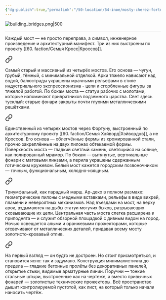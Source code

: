 ```yaml
---
{"dg-publish":true,"permalink":"/50-location/54-inoe/mosty-cherez-fortunu/","tags":["локация/здание"]}
---
```


![building_bridges.png|500](/img/user/90.%20files/building_bridges.png)

---
Каждый мост — не просто переправа, а символ, инженерное произведение и архитектурный манифест. Три из них выстроены по проекту [[60. faction/Семья Кросс\|Кроссов]].


<div class="transclusion internal-embed is-loaded"><a class="markdown-embed-link" href="/50-location/55-uliczy/chernyj-most/" aria-label="Open link"><svg xmlns="http://www.w3.org/2000/svg" width="24" height="24" viewBox="0 0 24 24" fill="none" stroke="currentColor" stroke-width="2" stroke-linecap="round" stroke-linejoin="round" class="svg-icon lucide-link"><path d="M10 13a5 5 0 0 0 7.54.54l3-3a5 5 0 0 0-7.07-7.07l-1.72 1.71"></path><path d="M14 11a5 5 0 0 0-7.54-.54l-3 3a5 5 0 0 0 7.07 7.07l1.71-1.71"></path></svg></a><div class="markdown-embed">




Самый старый и массивный из четырёх мостов. Его основа — чугун, грубый, тёмный, с минимальной отделкой. Арки тяжело нависают над водой, балюстрады украшены мрачными рельефами в стиле индустриального экспрессионизма - цепи и сгорбленные фигуры за тяжелой работой. По бокам моста — статуи рабочих с молотами, которые напоминают привратников подземного царства. Свет здесь тусклый: старые фонари закрыты почти глухими металлическими решётками.

</div></div>




<div class="transclusion internal-embed is-loaded"><a class="markdown-embed-link" href="/50-location/55-uliczy/belyj-most/" aria-label="Open link"><svg xmlns="http://www.w3.org/2000/svg" width="24" height="24" viewBox="0 0 24 24" fill="none" stroke="currentColor" stroke-width="2" stroke-linecap="round" stroke-linejoin="round" class="svg-icon lucide-link"><path d="M10 13a5 5 0 0 0 7.54.54l3-3a5 5 0 0 0-7.07-7.07l-1.72 1.71"></path><path d="M14 11a5 5 0 0 0-7.54-.54l-3 3a5 5 0 0 0 7.07 7.07l1.71-1.71"></path></svg></a><div class="markdown-embed">




Единственный из четырех мостов через Фортуну, выстроенный по архитектурному проекту [[60. faction/Семья Хэйворд\|Хэйвордов]], а не Кроссов. Его основа — облегчённые фермы из хромированной стали, прочно закреплённые на двух пилонах обтекаемой формы. Поверхность моста — гладкий светлый камень, светящийся на солнце, как полированный мрамор. По бокам — вытянутые, вертикальные фонари с матовыми линзами, а перила украшены сдержанным готическим кружевом. Белый мост кажется городским позвоночником — точным, функциональным, холодно-изящным. 

</div></div>



<div class="transclusion internal-embed is-loaded"><a class="markdown-embed-link" href="/50-location/55-uliczy/krasnyj-most/" aria-label="Open link"><svg xmlns="http://www.w3.org/2000/svg" width="24" height="24" viewBox="0 0 24 24" fill="none" stroke="currentColor" stroke-width="2" stroke-linecap="round" stroke-linejoin="round" class="svg-icon lucide-link"><path d="M10 13a5 5 0 0 0 7.54.54l3-3a5 5 0 0 0-7.07-7.07l-1.72 1.71"></path><path d="M14 11a5 5 0 0 0-7.54-.54l-3 3a5 5 0 0 0 7.07 7.07l1.71-1.71"></path></svg></a><div class="markdown-embed">




Триумфальный, как парадный марш. Ар-деко в полном размахе: геометрические пилоны с медными вставками, рельефы в виде вихрей, пламени и невероятных механизмов. Над въездами на мост, на верху арок, вздымаются на дыбы статуи могучих быков, разрывающих сковывающие их цепи. Центральная часть моста слегка расширена и приподнята — и служит обзорной площадкой с дивным видом на город. Ночью освещается алыми и оранжевыми прожекторами, которые отсвечивают от металлических деталей, придавая всему мосту золотисто-кровавый отлив.

</div></div>



<div class="transclusion internal-embed is-loaded"><a class="markdown-embed-link" href="/50-location/55-uliczy/zheltyj-most/" aria-label="Open link"><svg xmlns="http://www.w3.org/2000/svg" width="24" height="24" viewBox="0 0 24 24" fill="none" stroke="currentColor" stroke-width="2" stroke-linecap="round" stroke-linejoin="round" class="svg-icon lucide-link"><path d="M10 13a5 5 0 0 0 7.54.54l3-3a5 5 0 0 0-7.07-7.07l-1.72 1.71"></path><path d="M14 11a5 5 0 0 0-7.54-.54l-3 3a5 5 0 0 0 7.07 7.07l1.71-1.71"></path></svg></a><div class="markdown-embed">




На первый взгляд — он будто не достроен. Но стоит присмотреться, и становится ясно: так и задумано. Конструкция минималистична до предела — гладкие бетонные пролёты без декоративных панелей, открытые стыки, видимые арматурные линии. Поручни — тонкие стальные штыри, выстроенные как на чертеже, а вместо привычных фонарей — золотистые технические прожекторы. Всё пространство дышит контролируемой пустотой, как лист, на который только начали наносить чертёж.

</div></div>



